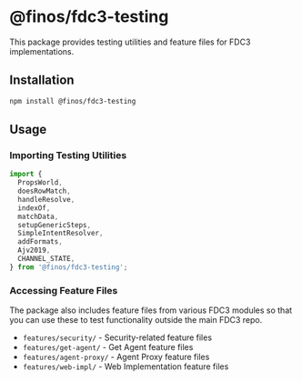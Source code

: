# @finos/fdc3-testing

This package provides testing utilities and feature files for FDC3 implementations.

## Installation

```bash
npm install @finos/fdc3-testing
```

## Usage

### Importing Testing Utilities

```typescript
import {
  PropsWorld,
  doesRowMatch,
  handleResolve,
  indexOf,
  matchData,
  setupGenericSteps,
  SimpleIntentResolver,
  addFormats,
  Ajv2019,
  CHANNEL_STATE,
} from '@finos/fdc3-testing';
```

### Accessing Feature Files

The package also includes feature files from various FDC3 modules so that you can use these to test functionality outside the main FDC3 repo.

- `features/security/` - Security-related feature files
- `features/get-agent/` - Get Agent feature files  
- `features/agent-proxy/` - Agent Proxy feature files
- `features/web-impl/` - Web Implementation feature files

